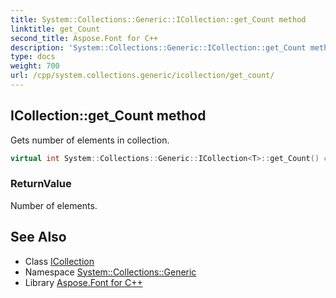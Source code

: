 ```yaml
---
title: System::Collections::Generic::ICollection::get_Count method
linktitle: get_Count
second_title: Aspose.Font for C++
description: 'System::Collections::Generic::ICollection::get_Count method. Gets number of elements in collection in C++.'
type: docs
weight: 700
url: /cpp/system.collections.generic/icollection/get_count/
---
```

## ICollection::get_Count method


Gets number of elements in collection.

```cpp
virtual int System::Collections::Generic::ICollection<T>::get_Count() const =0
```


### ReturnValue

Number of elements.

## See Also

* Class [ICollection](../)
* Namespace [System::Collections::Generic](../../)
* Library [Aspose.Font for C++](../../../)
